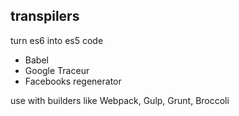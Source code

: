 ## transpilers

turn es6 into es5 code

- Babel
- Google Traceur
- Facebooks regenerator

use with builders like Webpack, Gulp, Grunt, Broccoli